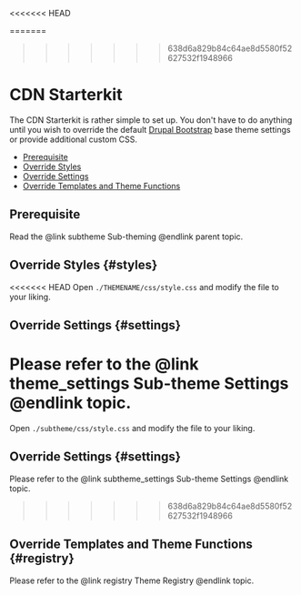 <!-- @file Instructions on how to sub-theme the Drupal Bootstrap base theme using the CDN Starterkit. -->
<<<<<<< HEAD
<!-- @defgroup sub_theming_cdn -->
<!-- @ingroup sub_theming -->
=======
<!-- @defgroup subtheme_cdn -->
<!-- @ingroup subtheme -->
>>>>>>> 638d6a829b84c64ae8d5580f52627532f1948966
# CDN Starterkit

The CDN Starterkit is rather simple to set up. You don't have to do anything
until you wish to override the default [Drupal Bootstrap] base theme settings
or provide additional custom CSS.

- [Prerequisite](#prerequisite)
- [Override Styles](#styles)
- [Override Settings](#settings)
- [Override Templates and Theme Functions](#registry)

## Prerequisite
Read the @link subtheme Sub-theming @endlink parent topic.

## Override Styles {#styles}
<<<<<<< HEAD
Open `./THEMENAME/css/style.css` and modify the file to your liking.

## Override Settings {#settings}
Please refer to the @link theme_settings Sub-theme Settings @endlink topic.
=======
Open `./subtheme/css/style.css` and modify the file to your liking.

## Override Settings {#settings}
Please refer to the @link subtheme_settings Sub-theme Settings @endlink topic.
>>>>>>> 638d6a829b84c64ae8d5580f52627532f1948966

## Override Templates and Theme Functions {#registry}
Please refer to the @link registry Theme Registry @endlink topic.

[Drupal Bootstrap]: https://www.drupal.org/project/bootstrap
[Bootstrap Framework]: http://getbootstrap.com
[jsDelivr CDN]: http://www.jsdelivr.com
